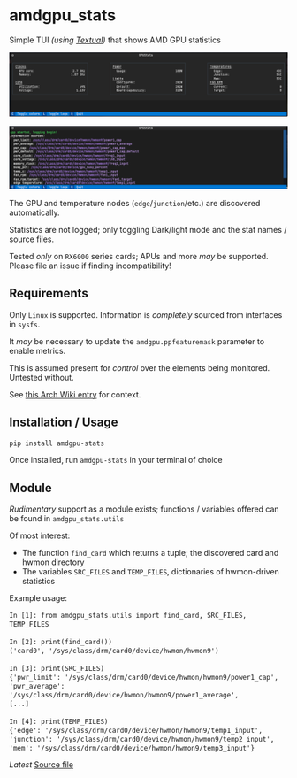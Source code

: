 # amdgpu_stats

Simple TUI _(using [Textual](https://textual.textualize.io/))_ that shows AMD GPU statistics

![Screenshot of main screen](https://raw.githubusercontent.com/joshlay/amdgpu_stats/master/screens/main.png "Main screen")

![Screenshot of log screen](https://raw.githubusercontent.com/joshlay/amdgpu_stats/master/screens/logging.png "Logging screen")

The GPU and temperature nodes (`edge`/`junction`/etc.) are discovered automatically.

Statistics are not logged; only toggling Dark/light mode and the stat names / source files.

Tested _only_ on `RX6000` series cards; APUs and more _may_ be supported. Please file an issue if finding incompatibility!

## Requirements
Only `Linux` is supported. Information is _completely_ sourced from interfaces in `sysfs`.

It _may_ be necessary to update the `amdgpu.ppfeaturemask` parameter to enable metrics.

This is assumed present for *control* over the elements being monitored. Untested without. 

See [this Arch Wiki entry](https://wiki.archlinux.org/title/AMDGPU#Boot_parameter) for context.

## Installation / Usage
```
pip install amdgpu-stats
```
Once installed, run `amdgpu-stats` in your terminal of choice

## Module

*Rudimentary* support as a module exists; functions / variables offered can be found in `amdgpu_stats.utils`

Of most interest:
 - The function `find_card` which returns a tuple; the discovered card and hwmon directory
 - The variables `SRC_FILES` and `TEMP_FILES`, dictionaries of hwmon-driven statistics

Example usage:
```
In [1]: from amdgpu_stats.utils import find_card, SRC_FILES, TEMP_FILES

In [2]: print(find_card())
('card0', '/sys/class/drm/card0/device/hwmon/hwmon9')

In [3]: print(SRC_FILES)
{'pwr_limit': '/sys/class/drm/card0/device/hwmon/hwmon9/power1_cap', 'pwr_average': '/sys/class/drm/card0/device/hwmon/hwmon9/power1_average',
[...]

In [4]: print(TEMP_FILES)
{'edge': '/sys/class/drm/card0/device/hwmon/hwmon9/temp1_input', 'junction': '/sys/class/drm/card0/device/hwmon/hwmon9/temp2_input', 'mem': '/sys/class/drm/card0/device/hwmon/hwmon9/temp3_input'}
```
_Latest_ [Source file](https://github.com/joshlay/amdgpu_stats/blob/master/src/amdgpu_stats/utils.py)
